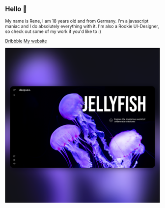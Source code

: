 ## Hello 👋

My name is Rene, I am 18 years old and from Germany. I'm a javascript maniac and I do absolutely everything with it. 
I'm also a Rookie UI-Designer, so check out some of my work if you'd like to :)

[Dribbble](https://dribbble.com/rmcproductions)
[My website](https://rmcprod.me)

![](https://github.com/rmcproductions/rmcproductions/blob/master/deepsea.png?raw=true)
